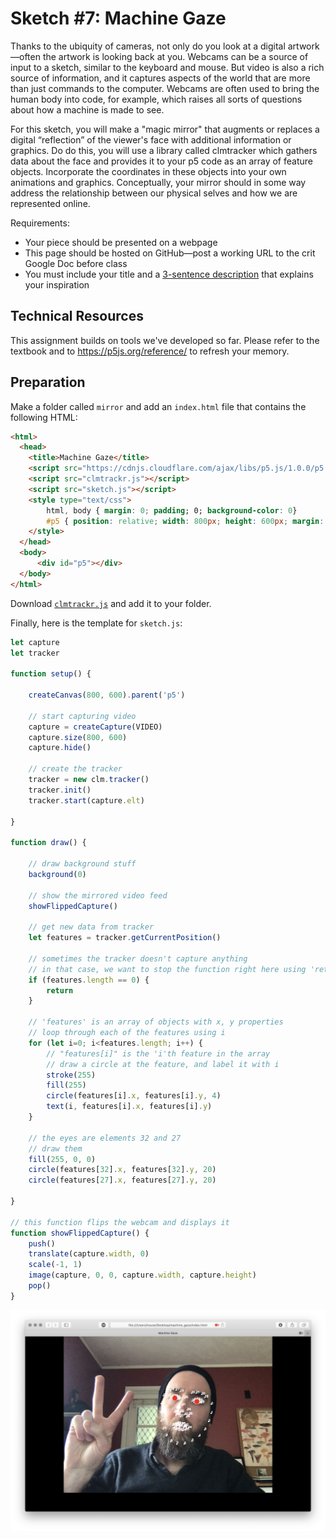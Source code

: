 # Sketch #7: Machine Gaze

Thanks to the ubiquity of cameras, not only do you look at a digital artwork—often the artwork is looking back at you. Webcams can be a source of input to a sketch, similar to the keyboard and mouse. But video is also a rich source of information, and it captures aspects of the world that are more than just commands to the computer. Webcams are often used to bring the human body into code, for example, which raises all sorts of questions about how a machine is made to see.

For this sketch, you will make a "magic mirror" that augments or replaces a digital “reflection” of the viewer's face with additional information or graphics. Do do this, you will use a library called clmtracker which gathers data about the face and provides it to your p5 code as an array of feature objects. Incorporate the coordinates in these objects into your own animations and graphics. Conceptually, your mirror should in some way address the relationship between our physical selves and how we are represented online.

Requirements:
- Your piece should be presented on a webpage
- This page should be hosted on GitHub—post a working URL to the crit Google Doc before class
- You must include your title and a [3-sentence description](../../resources/description_guidelines.md) that explains your inspiration


## Technical Resources

This assignment builds on tools we've developed so far. Please refer to the textbook and to https://p5js.org/reference/ to refresh your memory.


## Preparation

Make a folder called `mirror` and add an `index.html` file that contains the following HTML:
```html
<html>
  <head>
    <title>Machine Gaze</title>
    <script src="https://cdnjs.cloudflare.com/ajax/libs/p5.js/1.0.0/p5.js"></script>
    <script src="clmtrackr.js"></script>
    <script src="sketch.js"></script>
    <style type="text/css">
        html, body { margin: 0; padding; 0; background-color: 0}
        #p5 { position: relative; width: 800px; height: 600px; margin: auto; }
    </style>
  </head>
  <body>
      <div id="p5"></div>
  </body>
</html>

```

Download [`clmtrackr.js`](clmtrackr.js) and add it to your folder.

Finally, here is the template for `sketch.js`:

```js
let capture
let tracker

function setup() {

    createCanvas(800, 600).parent('p5')

    // start capturing video
    capture = createCapture(VIDEO)
    capture.size(800, 600)
    capture.hide()

    // create the tracker
    tracker = new clm.tracker()
    tracker.init()
    tracker.start(capture.elt)

}

function draw() {

    // draw background stuff
    background(0)

    // show the mirrored video feed
    showFlippedCapture()

    // get new data from tracker
    let features = tracker.getCurrentPosition()

    // sometimes the tracker doesn't capture anything
    // in that case, we want to stop the function right here using 'return'
    if (features.length == 0) {
        return
    }

    // 'features' is an array of objects with x, y properties
    // loop through each of the features using i
    for (let i=0; i<features.length; i++) {
        // "features[i]" is the 'i'th feature in the array
        // draw a circle at the feature, and label it with i
        stroke(255)
        fill(255)
        circle(features[i].x, features[i].y, 4)
        text(i, features[i].x, features[i].y)
    }

    // the eyes are elements 32 and 27
    // draw them
    fill(255, 0, 0)
    circle(features[32].x, features[32].y, 20)
    circle(features[27].x, features[27].y, 20)

}

// this function flips the webcam and displays it
function showFlippedCapture() {
    push()
    translate(capture.width, 0)
    scale(-1, 1)
    image(capture, 0, 0, capture.width, capture.height)
    pop()
}
```

![](screenshot.png)
